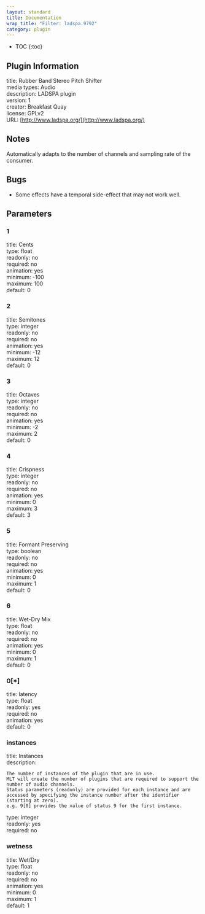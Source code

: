 ```yaml
---
layout: standard
title: Documentation
wrap_title: "Filter: ladspa.9792"
category: plugin
---
```

* TOC
{:toc}

## Plugin Information

title: Rubber Band Stereo Pitch Shifter  
media types:
Audio  
description: LADSPA plugin  
version: 1  
creator: Breakfast Quay  
license: GPLv2  
URL: [http://www.ladspa.org/](http://www.ladspa.org/)  

## Notes

Automatically adapts to the number of channels and sampling rate of the consumer.

## Bugs

* Some effects have a temporal side-effect that may not work well.


## Parameters

### 1

title: Cents    
type: float  
readonly: no  
required: no  
animation: yes  
minimum: -100  
maximum: 100  
default: 0  

### 2

title: Semitones    
type: integer  
readonly: no  
required: no  
animation: yes  
minimum: -12  
maximum: 12  
default: 0  

### 3

title: Octaves    
type: integer  
readonly: no  
required: no  
animation: yes  
minimum: -2  
maximum: 2  
default: 0  

### 4

title: Crispness    
type: integer  
readonly: no  
required: no  
animation: yes  
minimum: 0  
maximum: 3  
default: 3  

### 5

title: Formant Preserving    
type: boolean  
readonly: no  
required: no  
animation: yes  
minimum: 0  
maximum: 1  
default: 0  

### 6

title: Wet-Dry Mix    
type: float  
readonly: no  
required: no  
animation: yes  
minimum: 0  
maximum: 1  
default: 0  

### 0[*]

title: latency    
type: float  
readonly: yes  
required: no  
animation: yes  
default: 0  

### instances

title: Instances    
description:
```
The number of instances of the plugin that are in use.
MLT will create the number of plugins that are required to support the number of audio channels.
Status parameters (readonly) are provided for each instance and are accessed by specifying the instance number after the identifier (starting at zero).
e.g. 9[0] provides the value of status 9 for the first instance.
```
type: integer  
readonly: yes  
required: no  

### wetness

title: Wet/Dry    
type: float  
readonly: no  
required: no  
animation: yes  
minimum: 0  
maximum: 1  
default: 1  

